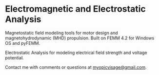 # Electromagnetic and Electrostatic Analysis

Magnetostatic field modeling tools for motor design and magnetohydrodynamic (MHD) propulsion.
Built on FEMM 4.2 for Windows OS and pyFEMM.

Electrostatic Analysis for modeling electrical field strength and voltage potential.

Contact me with comments or questions at myopicvisage@gmail.com.
